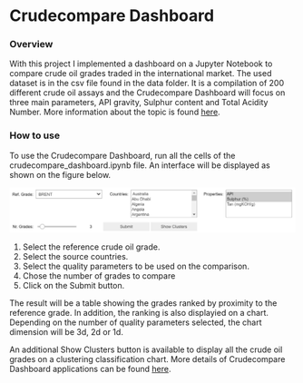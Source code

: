 # Crudecompare Dashboard

### Overview

With this project I implemented a dashboard on a Jupyter Notebook to compare crude oil grades traded in the international market.
The used dataset is in the csv file found in the data folder. It is a compilation of 200 different crude oil assays and the Crudecompare Dashboard will focus on
three main parameters, API gravity, Sulphur content and Total Acidity Number. More information about the topic is found [here](https://medium.com/@jeyenry/what-are-the-15-most-expensive-crude-oil-in-the-world-part-1-e830ce3a3767).

### How to use

To use the Crudecompare Dashboard, run all the cells of the crudecompare_dashboard.ipynb file. An interface will be displayed as shown on the figure below.

![interface figure](/figures/interface.jpg "Interface")

1. Select the reference crude oil grade.
2. Select the source countries.
3. Select the quality parameters to be used on the comparison.
4. Chose the number of grades to compare
5. Click on the Submit button.

The result will be a table showing the grades ranked by proximity to the reference grade. In addition, the ranking is also displayied on a chart. Depending on
the number of quality parameters selected, the chart dimension will be 3d, 2d or 1d.

An additional Show Clusters button is available to display all the crude oil grades on a clustering classification chart. More details of Crudecompare Dashboard applications can be found [here](https://medium.com/@jeyenry/what-are-the-15-most-expensive-crude-oil-in-the-world-part-2-4213d1649e5f). 


